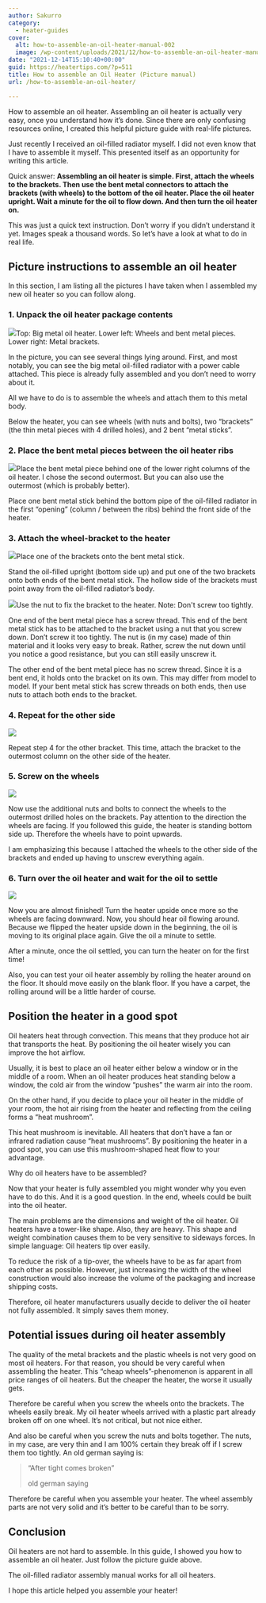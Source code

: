 ```yaml
---
author: Sakurro
category:
  - heater-guides
cover:
  alt: how-to-assemble-an-oil-heater-manual-002
  image: /wp-content/uploads/2021/12/how-to-assemble-an-oil-heater-manual-002.jpg
date: "2021-12-14T15:10:40+00:00"
guid: https://heatertips.com/?p=511
title: How to assemble an Oil Heater (Picture manual)
url: /how-to-assemble-an-oil-heater/

---
```

How to assemble an oil heater. Assembling an oil heater is actually very easy, once you understand how it’s done. Since there are only confusing resources online, I created this helpful picture guide with real-life pictures.

Just recently I received an oil-filled radiator myself. I did not even know that I have to assemble it myself. This presented itself as an opportunity for writing this article.

Quick answer: **Assembling an oil heater is simple. First, attach the wheels to the brackets. Then use the bent metal connectors to attach the brackets (with wheels) to the bottom of the oil heater. Place the oil heater upright. Wait a minute for the oil to flow down. And then turn the oil heater on.**

This was just a quick text instruction. Don’t worry if you didn’t understand it yet. Images speak a thousand words. So let’s have a look at what to do in real life.

## Picture instructions to assemble an oil heater

In this section, I am listing all the pictures I have taken when I assembled my new oil heater so you can follow along.

### 1\. Unpack the oil heater package contents

![](/wp-content/uploads/2021/12/how-to-assemble-an-oil-heater-manual-002.jpg)Top: Big metal oil heater. Lower left: Wheels and bent metal pieces. Lower right: Metal brackets.

In the picture, you can see several things lying around. First, and most notably, you can see the big metal oil-filled radiator with a power cable attached. This piece is already fully assembled and you don’t need to worry about it.

All we have to do is to assemble the wheels and attach them to this metal body.

Below the heater, you can see wheels (with nuts and bolts), two “brackets” (the thin metal pieces with 4 drilled holes), and 2 bent “metal sticks”.

### 2\. Place the bent metal pieces between the oil heater ribs

![](/wp-content/uploads/2021/12/how-to-assemble-an-oil-heater-manual-003.jpg)Place the bent metal piece behind one of the lower right columns of the oil heater. I chose the second outermost. But you can also use the outermost (which is probably better).

Place one bent metal stick behind the bottom pipe of the oil-filled radiator in the first “opening” (column / between the ribs) behind the front side of the heater.

### 3\. Attach the wheel-bracket to the heater

![](/wp-content/uploads/2021/12/how-to-assemble-an-oil-heater-manual-004.jpg)Place one of the brackets onto the bent metal stick.

Stand the oil-filled upright (bottom side up) and put one of the two brackets onto both ends of the bent metal stick. The hollow side of the brackets must point away from the oil-filled radiator’s body.

![](/wp-content/uploads/2021/12/how-to-assemble-an-oil-heater-manual-006.jpg)Use the nut to fix the bracket to the heater. Note: Don't screw too tightly.

One end of the bent metal piece has a screw thread. This end of the bent metal stick has to be attached to the bracket using a nut that you screw down. Don’t screw it too tightly. The nut is (in my case) made of thin material and it looks very easy to break. Rather, screw the nut down until you notice a good resistance, but you can still easily unscrew it.

The other end of the bent metal piece has no screw thread. Since it is a bent end, it holds onto the bracket on its own. This may differ from model to model. If your bent metal stick has screw threads on both ends, then use nuts to attach both ends to the bracket.

### 4\. Repeat for the other side

![](/wp-content/uploads/2021/12/how-to-assemble-an-oil-heater-manual-008.jpg)

Repeat step 4 for the other bracket. This time, attach the bracket to the outermost column on the other side of the heater.

### 5\. Screw on the wheels

![](/wp-content/uploads/2021/12/how-to-assemble-an-oil-heater-manual-009.jpg)

Now use the additional nuts and bolts to connect the wheels to the outermost drilled holes on the brackets. Pay attention to the direction the wheels are facing. If you followed this guide, the heater is standing bottom side up. Therefore the wheels have to point upwards.

I am emphasizing this because I attached the wheels to the other side of the brackets and ended up having to unscrew everything again.

### 6\. Turn over the oil heater and wait for the oil to settle

![](/wp-content/uploads/2021/12/how-to-assemble-an-oil-heater-manual-001-1.jpg)

Now you are almost finished! Turn the heater upside once more so the wheels are facing downward. Now, you should hear oil flowing around. Because we flipped the heater upside down in the beginning, the oil is moving to its original place again. Give the oil a minute to settle.

After a minute, once the oil settled, you can turn the heater on for the first time!

Also, you can test your oil heater assembly by rolling the heater around on the floor. It should move easily on the blank floor. If you have a carpet, the rolling around will be a little harder of course.

## Position the heater in a good spot

Oil heaters heat through convection. This means that they produce hot air that transports the heat. By positioning the oil heater wisely you can improve the hot airflow.

Usually, it is best to place an oil heater either below a window or in the middle of a room. When an oil heater produces heat standing below a window, the cold air from the window “pushes” the warm air into the room.

On the other hand, if you decide to place your oil heater in the middle of your room, the hot air rising from the heater and reflecting from the ceiling forms a “heat mushroom”.

This heat mushroom is inevitable. All heaters that don’t have a fan or infrared radiation cause “heat mushrooms”. By positioning the heater in a good spot, you can use this mushroom-shaped heat flow to your advantage.

Why do oil heaters have to be assembled?

Now that your heater is fully assembled you might wonder why you even have to do this. And it is a good question. In the end, wheels could be built into the oil heater.

The main problems are the dimensions and weight of the oil heater. Oil heaters have a tower-like shape. Also, they are heavy. This shape and weight combination causes them to be very sensitive to sideways forces. In simple language: Oil heaters tip over easily.

To reduce the risk of a tip-over, the wheels have to be as far apart from each other as possible. However, just increasing the width of the wheel construction would also increase the volume of the packaging and increase shipping costs.

Therefore, oil heater manufacturers usually decide to deliver the oil heater not fully assembled. It simply saves them money.

## Potential issues during oil heater assembly

The quality of the metal brackets and the plastic wheels is not very good on most oil heaters. For that reason, you should be very careful when assembling the heater. This “cheap wheels”-phenomenon is apparent in all price ranges of oil heaters. But the cheaper the heater, the worse it usually gets.

Therefore be careful when you screw the wheels onto the brackets. The wheels easily break. My oil heater wheels arrived with a plastic part already broken off on one wheel. It’s not critical, but not nice either.

And also be careful when you screw the nuts and bolts together. The nuts, in my case, are very thin and I am 100% certain they break off if I screw them too tightly. An old german saying is:

> “After tight comes broken”
>
> old german saying

Therefore be careful when you assemble your heater. The wheel assembly parts are not very solid and it’s better to be careful than to be sorry.

## Conclusion

Oil heaters are not hard to assemble. In this guide, I showed you how to assemble an oil heater. Just follow the picture guide above.

The oil-filled radiator assembly manual works for all oil heaters.

I hope this article helped you assemble your heater!
